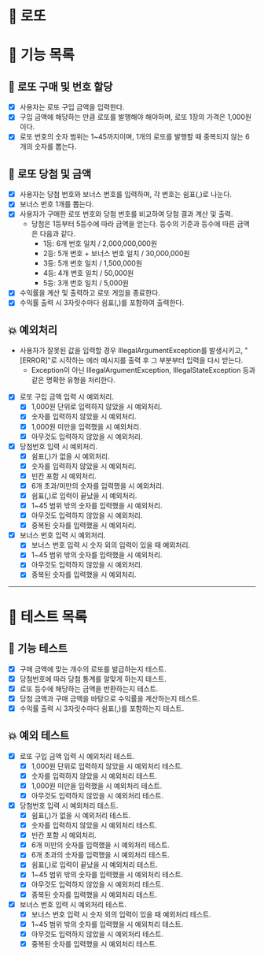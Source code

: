# 🚀 로또

# 📝 기능 목록

## 💸 로또 구매 및 번호 할당

- [X] 사용자는 로또 구입 금액을 입력한다.
- [X] 구입 금액에 해당하는 만큼 로또를 발행해야 해야하며, 로또 1장의 가격은 1,000원이다.
- [X] 로또 번호의 숫자 범위는 1~45까지이며, 1개의 로또를 발행할 때 중복되지 않는 6개의 숫자를 뽑는다.

## 🎉 로또 당첨 및 금액

- [X] 사용자는 당첨 번호와 보너스 번호를 입력하며, 각 번호는 쉼표(,)로 나눈다.
- [X] 보너스 번호 1개를 뽑는다.
- [X] 사용자가 구매한 로또 번호와 당첨 번호를 비교하여 당첨 결과 계산 및 출력.
    - 당첨은 1등부터 5등수에 따라 금액을 얻는다. 등수의 기준과 등수에 따른 금액은 다음과 같다.
        - 1등: 6개 번호 일치 / 2,000,000,000원
        - 2등: 5개 번호 + 보너스 번호 일치 / 30,000,000원
        - 3등: 5개 번호 일치 / 1,500,000원
        - 4등: 4개 번호 일치 / 50,000원
        - 5등: 3개 번호 일치 / 5,000원
- [X] 수익률을 계산 및 출력하고 로또 게임을 종료한다.
- [X] 수익률 출력 시 3자릿수마다 쉼표(,)를 포함하여 출력한다.

## 💥 예외처리

- 사용자가 잘못된 값을 입력할 경우 IllegalArgumentException를 발생시키고, "[ERROR]"로 시작하는 에러 메시지를 출력 후 그 부분부터 입력을 다시 받는다.
    - Exception이 아닌 IllegalArgumentException, IllegalStateException 등과 같은 명확한 유형을 처리한다.


- [X] 로또 구입 금액 입력 시 예외처리.
    - [X] 1,000원 단위로 입력하지 않았을 시 예외처리.
    - [X] 숫자를 입력하지 않았을 시 예외처리.
    - [X] 1,000원 미만을 입력했을 시 예외처리.
    - [X] 아무것도 입력하지 않았을 시 예외처리.
- [X] 당첨번호 입력 시 예외처리.
    - [X] 쉼표(,)가 없을 시 예외처리.
    - [X] 숫자를 입력하지 않았을 시 예외처리.
    - [X] 빈칸 포함 시 예외처리.
    - [X] 6개 초과/미만의 숫자를 입력했을 시 예외처리.
    - [X] 쉼표(,)로 입력이 끝났을 시 예외처리.
    - [X] 1~45 범위 밖의 숫자를 입력했을 시 예외처리.
    - [X] 아무것도 입력하지 않았을 시 예외처리.
    - [X] 중복된 숫자를 입력했을 시 예외처리.
- [X] 보너스 번호 입력 시 예외처리.
    - [X] 보너스 번호 입력 시 숫자 외의 입력이 있을 때 예외처리.
    - [X] 1~45 범위 밖의 숫자를 입력했을 시 예외처리.
    - [X] 아무것도 입력하지 않았을 시 예외처리.
    - [X] 중복된 숫자를 입력했을 시 예외처리.

---

# 📝 테스트 목록

## 🧪 기능 테스트

- [X] 구매 금액에 맞는 개수의 로또를 발급하는지 테스트.
- [X] 당첨번호에 따라 당첨 통계를 알맞게 하는지 테스트.
- [X] 로또 등수에 해당하는 금액을 반환하는지 테스트.
- [X] 당첨 금액과 구매 금액을 바탕으로 수익률을 계산하는지 테스트.
- [X] 수익률 출력 시 3자릿수마다 쉼표(,)를 포함하는지 테스트.

## 💥 예외 테스트

- [X] 로또 구입 금액 입력 시 예외처리 테스트.
    - [X] 1,000원 단위로 입력하지 않았을 시 예외처리 테스트.
    - [X] 숫자를 입력하지 않았을 시 예외처리 테스트.
    - [X] 1,000원 미만을 입력했을 시 예외처리 테스트.
    - [X] 아무것도 입력하지 않았을 시 예외처리 테스트.
- [X] 당첨번호 입력 시 예외처리 테스트.
    - [X] 쉼표(,)가 없을 시 예외처리 테스트.
    - [X] 숫자를 입력하지 않았을 시 예외처리 테스트.
    - [X] 빈칸 포함 시 예외처리.
    - [X] 6개 미만의 숫자를 입력했을 시 예외처리 테스트.
    - [X] 6개 초과의 숫자를 입력했을 시 예외처리 테스트.
    - [X] 쉼표(,)로 입력이 끝났을 시 예외처리 테스트.
    - [X] 1~45 범위 밖의 숫자를 입력했을 시 예외처리 테스트.
    - [X] 아무것도 입력하지 않았을 시 예외처리 테스트.
    - [X] 중복된 숫자를 입력했을 시 예외처리 테스트.
- [X] 보너스 번호 입력 시 예외처리 테스트.
    - [X] 보너스 번호 입력 시 숫자 외의 입력이 있을 때 예외처리 테스트.
    - [X] 1~45 범위 밖의 숫자를 입력했을 시 예외처리 테스트.
    - [X] 아무것도 입력하지 않았을 시 예외처리 테스트.
    - [X] 중복된 숫자를 입력했을 시 예외처리 테스트.